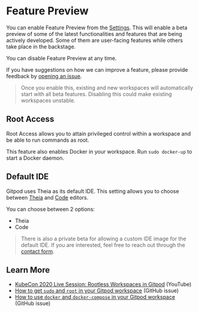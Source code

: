 # Feature Preview

You can enable Feature Preview from the [Settings](https://gitpod.io/settings/). This will enable a beta preview of some of the latest functionalities and features that are being actively developed. Some of them are user-facing features while others take place in the backstage.

You can disable Feature Preview at any time.

If you have suggestions on how we can improve a feature, please provide feedback by [opening an issue](https://github.com/gitpod-io/gitpod/issues/new/choose).

> Once you enable this, existing and new workspaces will automatically start with all beta features. Disabling this could make existing workspaces unstable. 

## Root Access

Root Access allows you to attain privileged control within a workspace and be able to run commands as root.

This feature also enables Docker in your workspace. Run `sudo docker-up` to start a Docker daemon.

## Default IDE

Gitpod uses Theia as its default IDE. This setting allows you to choose between [Theia](https://github.com/eclipse-theia/theia) and [Code](https://github.com/microsoft/vscode) editors.

You can choose between 2 options:

- Theia
- Code

> There is also a private beta for allowing a custom IDE image for the default IDE. If you are interested, feel free to reach out through the [contact form](https://www.gitpod.io/contact/).

## Learn More

- [KubeCon 2020 Live Session: Rootless Workspaces in Gitpod](https://www.youtube.com/watch?v=l4I2TVAnBuw) (YouTube)
- [How to get `sudo` and `root` in your Gitpod workspace](https://github.com/gitpod-io/gitpod/issues/39#issuecomment-738636446) (GitHub issue)
- [How to use `docker` and `docker-compose` in your Gitpod workspace](https://github.com/gitpod-io/gitpod/issues/52#issuecomment-738629624) (GitHub issue)

